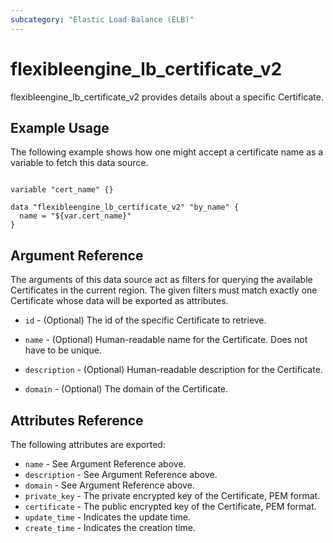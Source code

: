 ```yaml
---
subcategory: "Elastic Load Balance (ELB)"
---
```


# flexibleengine\_lb\_certificate\_v2

flexibleengine_lb_certificate_v2 provides details about a specific Certificate.

## Example Usage

The following example shows how one might accept a certificate name as a variable to fetch this data source.

```hcl

variable "cert_name" {}

data "flexibleengine_lb_certificate_v2" "by_name" {
  name = "${var.cert_name}"
}

```

## Argument Reference

The arguments of this data source act as filters for querying the available Certificates in the current region. The given filters must match exactly one Certificate whose data will be exported as attributes.

* `id` - (Optional) The id of the specific Certificate to retrieve.

* `name` - (Optional) Human-readable name for the Certificate. Does not have
    to be unique.

* `description` - (Optional) Human-readable description for the Certificate.

* `domain` - (Optional) The domain of the Certificate.


## Attributes Reference

The following attributes are exported:

* `name` - See Argument Reference above.
* `description` - See Argument Reference above.
* `domain` - See Argument Reference above.
* `private_key` - The private encrypted key of the Certificate, PEM format.
* `certificate` - The public encrypted key of the Certificate, PEM format.
* `update_time` - Indicates the update time.
* `create_time` - Indicates the creation time.
